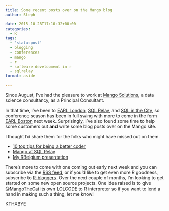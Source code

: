 ```yaml
---
title: Some recent posts over on the Mango blog
author: Steph

date: 2015-10-28T17:10:32+00:00
categories:
  - R
tags:
  - 'statuspost'
  - blogging
  - conferences
  - mango
  - r
  - software development in r
  - sqlrelay
format: aside

---
```

Since August, I&#8217;ve had the pleasure to work at [Mango Solutions][1], a data science consultancy, as a Principal Consultant.

In that time, I&#8217;ve been to [EARL London][2], [SQL Relay][3], and [SQL in the City][4], so conference season has been in full swing with more to come in the form [EARL Boston][5] next week. Surprisingly, I&#8217;ve also found some time to help some customers out **and** write some blog posts over on the Mango site.

I thought I&#8217;d share them for the folks who might have missed out on them.

  * [10 top tips for being a better coder][6]
  * [Mango at SQL Relay][7]
  * [My RBelgium presentation][8] 

There&#8217;s more to come with one coming out early next week and you can subscribe via the [RSS feed][9], or if you&#8217;d like to get even more R goodness, subscribe to [R-bloggers][10]. Over the next couple of months, I&#8217;m looking to get started on some new open source projects. One idea raised is to give [@MangoTheCat][11] its own [LOLCODE][12] to R interpreter so if you want to lend a hand in making such a thing, let me know!

KTHXBYE

 [1]: http://mango-solutions.com
 [2]: http://www.earl-conference.com/london/index.html
 [3]: http://sqlrelay.co.uk
 [4]: http://sqlinthecity.red-gate.com/london-2015/
 [5]: http://www.earl-conference.com/boston/
 [6]: http://www.mango-solutions.com/wp/2015/10/10-top-tips-for-becoming-a-better-coder/
 [7]: http://www.mango-solutions.com/wp/2015/10/mango-at-sql-relay/
 [8]: http://www.mango-solutions.com/wp/2015/10/mango-at-rbelgium-analytical-web-services/
 [9]: http://www.mango-solutions.com/wp/feed/
 [10]: http://www.r-bloggers.com/
 [11]: https://twitter.com/mangothecat
 [12]: http://lolcode.org/